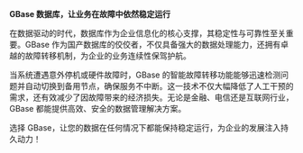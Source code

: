 **GBase 数据库，让业务在故障中依然稳定运行**

在数据驱动的时代，数据库作为企业信息化的核心支撑，其稳定性与可靠性至关重要。GBase 作为国产数据库的佼佼者，不仅具备强大的数据处理能力，还拥有卓越的故障转移机制，为企业的业务连续性保驾护航。

当系统遭遇意外停机或硬件故障时，GBase 的智能故障转移功能能够迅速检测问题并自动切换到备用节点，确保服务不中断。这一技术不仅大幅降低了人工干预的需求，还有效减少了因故障带来的经济损失。无论是金融、电信还是互联网行业，GBase 都能提供高效、安全的数据管理解决方案。

选择 GBase，让您的数据在任何情况下都能保持稳定运行，为企业的发展注入持久动力！